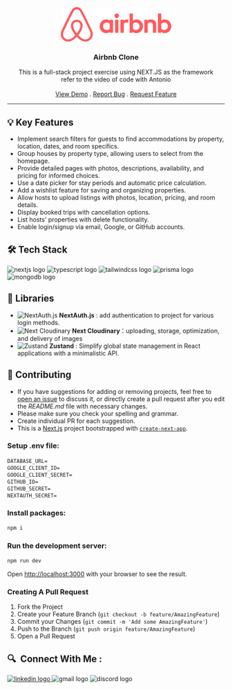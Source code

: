<div align="center">
  <a href="https://github.com/athenacheng15/airbnb-clone">
    <img src="public/images/logo.png" alt="Logo" height="80">
  </a>

  <h3 align="center">Airbnb Clone</h3>

  <p align="center">
    This is a full-stack project exercise using NEXT.JS as the framework<br> refer to the video of code with Antonio
    <br/>
    <br/>
    <a href="https://arbnb-clone-vert.vercel.app">View Demo</a>
    .
    <a href="https://github.com/athenacheng15/airbnb-clone/issues">Report Bug</a>
    .
    <a href="https://github.com/athenacheng15/airbnb-clone/issues">Request Feature</a>
  </p>
</div>
<hr>

 ## 💡 Key Features
* Implement search filters for guests to find accommodations by property, location, dates, and room specifics.
* Group houses by property type, allowing users to select from the homepage.
* Provide detailed pages with photos, descriptions, availability, and pricing for informed choices.
* Use a date picker for stay periods and automatic price calculation.
* Add a wishlist feature for saving and organizing properties.
* Allow hosts to upload listings with photos, location, pricing, and room details.
* Display booked trips with cancellation options.
* List hosts' properties with delete functionality.
* Enable login/signup via email, Google, or GitHub accounts.

 ## 🛠 Tech Stack 
![nextjs logo](https://img.shields.io/badge/Next.js-000000?logo=nextdotjs&logoColor=white&style=for-the-badge)
  ![typescript logo](https://img.shields.io/badge/TypeScript-3178C6?logo=typescript&logoColor=white&style=for-the-badge)
  ![tailwindcss logo](https://img.shields.io/badge/TailwindCSS-06B6D4?logo=tailwindcss&logoColor=black&style=for-the-badge)
  ![prisma logo](https://img.shields.io/badge/Prisma-2D3748?logo=prisma&logoColor=white&style=for-the-badge)
  ![mongodb logo](https://img.shields.io/badge/MongoDB-47A248?logo=mongodb&logoColor=white&style=for-the-badge)


## 📖 Libraries
* <img src="https://encrypted-tbn0.gstatic.com/images?q=tbn:ANd9GcRLiiZD803XYeFxyVSPRNfI8SxO4UABqJcGyreAGxUmUw&s" alt="NextAuth.js" width="14"/>  **NextAuth.js** : add authentication to project for various login methods.
* <img src="https://pbs.twimg.com/profile_images/1674799535665684482/SgGTyzXN_400x400.png" alt="Next Cloudinary" width="14"/>  **Next Cloudinary**：uploading, storage, optimization, and delivery of images
* <img src="https://img.stackshare.io/service/11559/zustand.png" alt="Zustand" width="14"/>  **Zustand** : Simplify global state management in React applications with a minimalistic API.


## 🔮 Contributing

* If you have suggestions for adding or removing projects, feel free to [open an issue](https://github.com/athenacheng15/airbnb-clone/issues/new) to discuss it, or directly create a pull request after you edit the *README.md* file with necessary changes.
* Please make sure you check your spelling and grammar.
* Create individual PR for each suggestion.
* This is a [Next.js](https://nextjs.org/) project bootstrapped with [`create-next-app`](https://github.com/vercel/next.js/tree/canary/packages/create-next-app).



### Setup .env file:
```
DATABASE_URL=
GOOGLE_CLIENT_ID=
GOOGLE_CLIENT_SECRET=
GITHUB_ID=
GITHUB_SECRET=
NEXTAUTH_SECRET=
```

### Install packages:
```bash
npm i
```

### Run the development server:
```bash
npm run dev
```

Open [http://localhost:3000](http://localhost:3000) with your browser to see the result.

### Creating A Pull Request

1. Fork the Project
2. Create your Feature Branch (`git checkout -b feature/AmazingFeature`)
3. Commit your Changes (`git commit -m 'Add some AmazingFeature'`)
4. Push to the Branch (`git push origin feature/AmazingFeature`)
5. Open a Pull Request

<h2 align="left">🔍&nbsp Connect With Me :</h2>
<div align="left">
  <a href="https://www.linkedin.com/in/yuchuncheng-athena/" target="_blank">
    <img src="https://img.shields.io/static/v1?message=Yu-Chun%20Cheng&logo=linkedin&label=&color=333333&logoColor=white&labelColor=0077B5&style=for-the-badge" height="35" alt="linkedin logo"  />
  </a>
  <img src="https://img.shields.io/static/v1?message=athenachengyc15&logo=gmail&label=&color=333333&logoColor=white&labelColor=D14836&style=for-the-badge" height="35" alt="gmail logo"  />
  <img src="https://img.shields.io/static/v1?message=yuchun_cheng&logo=discord&label=&color=333333&logoColor=white&labelColor=5865F2&style=for-the-badge" height="35" alt="discord logo"  />
</div>

